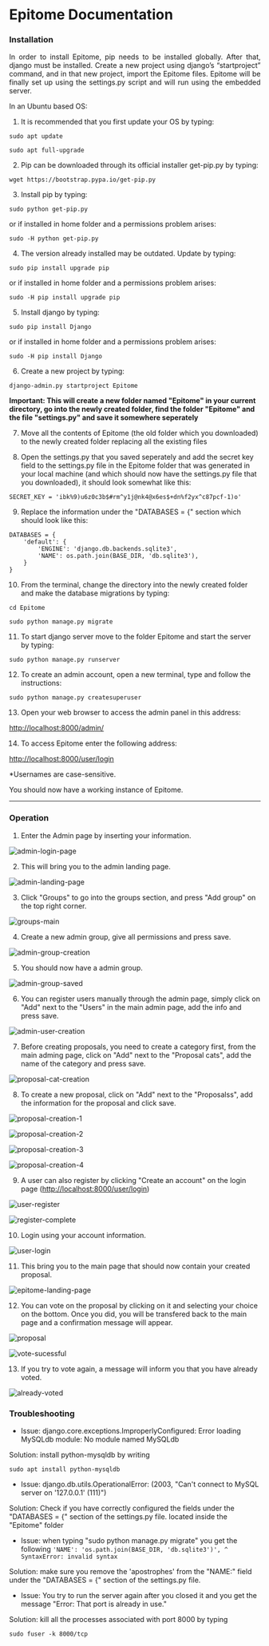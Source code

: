 # Epitome Documentation

### Installation

<p align="justify">In order to install Epitome, pip needs to be installed globally. After that, django must be installed. Create a new project using django’s “startproject” command, and in that new project, import the Epitome files. Epitome will be finally set up using the settings.py script and will run using the embedded server.</p>

In an Ubuntu based OS:

1) It is recommended that you first update your OS by typing:

`sudo apt update`

`sudo apt full-upgrade`

2) Pip can be downloaded through its official installer get-pip.py by typing:

`wget https://bootstrap.pypa.io/get-pip.py`

3) Install pip by typing:

`sudo python get-pip.py`

or if installed in home folder and a permissions problem arises:

`sudo -H python get-pip.py`

4) The version already installed may be outdated. Update by typing:

`sudo pip install upgrade pip`

or if installed in home folder and a permissions problem arises:

`sudo -H pip install upgrade pip`
 
5) Install django by typing:

`sudo pip install Django`

or if installed in home folder and a permissions problem arises:

`sudo -H pip install Django`

6) Create a new project by typing:

`django-admin.py startproject Epitome`

**Important: This will create a new folder named "Epitome" in your current directory, go into the newly created folder, find the folder "Epitome" and the file "settings.py" and save it somewhere seperately**

7) Move all the contents of Epitome (the old folder which you downloaded) to the newly created folder replacing all the existing files

8) Open the settings.py that you saved seperately and add the secret key field to the settings.py file in the Epitome folder that was generated in your local machine (and which should now have the settings.py file that you downloaded), it should look somewhat like this:

`SECRET_KEY = 'ibk%9)u6z0c3b$#rm^y1j@nk4@x6es$+dn%f2yx^c87pcf-1)o'
`

9) Replace the information under the "DATABASES = {" section which should look like this:

```
DATABASES = {
    'default': {
        'ENGINE': 'django.db.backends.sqlite3',
        'NAME': os.path.join(BASE_DIR, 'db.sqlite3'),
    }
}
```

10) From the terminal, change the directory into the newly created folder and make the database migrations by typing:

`cd Epitome`

`sudo python manage.py migrate`

11) To start django server move to the folder Epitome and start the server by typing:

`sudo python manage.py runserver`

12) To create an admin account, open a new terminal, type and follow the instructions:

`sudo python manage.py createsuperuser`

13) Open your web browser to access the admin panel in this address:

<http://localhost:8000/admin/>

14) To access Epitome enter the following address:

<http://localhost:8000/user/login>

*Usernames are case-sensitive.

You should now have a working instance of Epitome.

-----------------------------------

### Operation

1) Enter the Admin page by inserting your information.

![admin-login-page](https://github.com/DemocracyFoundation/Epitome/blob/Development/Demonstration/admin-login-page.png)

2) This will bring you to the admin landing page.

![admin-landing-page](https://github.com/DemocracyFoundation/Epitome/blob/Development/Demonstration/admin-landing-page.png)

3) Click "Groups" to go into the groups section, and press "Add group" on the top right corner.

![groups-main](https://github.com/DemocracyFoundation/Epitome/blob/Development/Demonstration/groups-main.png)

4) Create a new admin group, give all permissions and press save.

![admin-group-creation](https://github.com/DemocracyFoundation/Epitome/blob/Development/Demonstration/admin-group-creation.png)

5) You should now have a admin group.

![admin-group-saved](https://github.com/DemocracyFoundation/Epitome/blob/Development/Demonstration/admin-group-saved.png)

6) You can register users manually through the admin page, simply click on "Add" next to the "Users" in the main admin page, add the info and press save.

![admin-user-creation](https://github.com/DemocracyFoundation/Epitome/blob/Development/Demonstration/admin-user-creation.png)

7) Before creating proposals, you need to create a category first, from the main adming page, click on "Add" next to the "Proposal cats", add the name of the category and press save.

![proposal-cat-creation](https://github.com/DemocracyFoundation/Epitome/blob/Development/Demonstration/proposal-cat-creation.png)

8) To create a new proposal, click on "Add" next to the "Proposalss", add the information for the proposal and click save.

![proposal-creation-1](https://github.com/DemocracyFoundation/Epitome/blob/Development/Demonstration/proposal-creation-1.png)

![proposal-creation-2](https://github.com/DemocracyFoundation/Epitome/blob/Development/Demonstration/proposal-creation-2.png)

![proposal-creation-3](https://github.com/DemocracyFoundation/Epitome/blob/Development/Demonstration/proposal-creation-3.png)

![proposal-creation-4](https://github.com/DemocracyFoundation/Epitome/blob/Development/Demonstration/proposal-creation-4.png)

9) A user can also register by clicking "Create an account" on the login page (<http://localhost:8000/user/login>)

![user-register](https://github.com/DemocracyFoundation/Epitome/blob/Development/Demonstration/user-register.png)

![register-complete](https://github.com/DemocracyFoundation/Epitome/blob/Development/Demonstration/register-complete.png)

10) Login using your account information.

![user-login](https://github.com/DemocracyFoundation/Epitome/blob/Development/Demonstration/user-login.png)

11) This bring you to the main page that should now contain your created proposal.

![epitome-landing-page](https://github.com/DemocracyFoundation/Epitome/blob/Development/Demonstration/epitome-landing-page.png)

12) You can vote on the proposal by clicking on it and selecting your choice on the bottom. Once you did, you will be transfered back to the main page and a confirmation message will appear.

![proposal](https://github.com/DemocracyFoundation/Epitome/blob/Development/Demonstration/proposal.png)

![vote-sucessful](https://github.com/DemocracyFoundation/Epitome/blob/Development/Demonstration/vote-sucessful.png)

13) If you try to vote again, a message will inform you that you have already voted.

![already-voted](https://github.com/DemocracyFoundation/Epitome/blob/Development/Demonstration/already-voted.png)


### Troubleshooting

* Issue: django.core.exceptions.ImproperlyConfigured: Error loading MySQLdb module: No module named MySQLdb

Solution: install python-mysqldb by writing

 `sudo apt install python-mysqldb`

* Issue: django.db.utils.OperationalError: (2003, "Can't connect to MySQL server on '127.0.0.1' (111)")

Solution: Check if you have correctly configured the fields under the "DATABASES = {" section of the settings.py file.
located inside the "Epitome" folder
 
* Issue: when typing "sudo python manage.py migrate" you get the following
 `'NAME': 'os.path.join(BASE_DIR, 'db.sqlite3')',
                                      ^
SyntaxError: invalid syntax`

Solution: make sure you remove the 'apostrophes' from the "NAME:" field under the "DATABASES = {" section of the settings.py file.

* Issue: You try to run the server again after you closed it and you get the message "Error: That port is already in use."

Solution: kill all the processes associated with port 8000 by typing 

`sudo fuser -k 8000/tcp`
